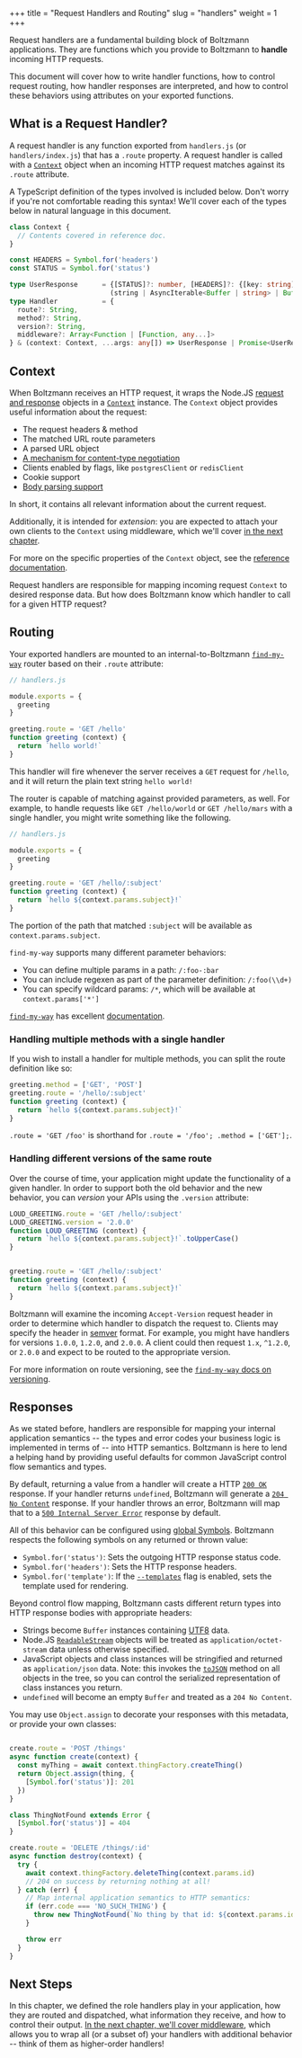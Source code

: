 +++
title = "Request Handlers and Routing"
slug = "handlers"
weight = 1
+++

Request handlers are a fundamental building block of Boltzmann applications.
They are functions which you provide to Boltzmann to **handle** incoming HTTP
requests.

This document will cover how to write handler functions, how to control request
routing, how handler responses are interpreted, and how to control these
behaviors using attributes on your exported functions.

<!-- more -->

## What is a Request Handler?

A request handler is any function exported from `handlers.js` (or
`handlers/index.js`) that has a `.route` property. A request handler is
called with a [`Context`] object when an incoming HTTP request matches against
its `.route` attribute.

A TypeScript definition of the types involved is included below. Don't worry if
you're not comfortable reading this syntax! We'll cover each of the types below
in natural language in this document.

```typescript
class Context {
  // Contents covered in reference doc.
}

const HEADERS = Symbol.for('headers')
const STATUS = Symbol.for('status')

type UserResponse      = {[STATUS]?: number, [HEADERS]?: {[key: string]: string}} & 
                         (string | AsyncIterable<Buffer | string> | Buffer | Object);
type Handler           = {
  route?: String,
  method?: String,
  version?: String,
  middleware?: Array<Function | [Function, any...]>
} & (context: Context, ...args: any[]) => UserResponse | Promise<UserResponse>;
```

## Context

When Boltzmann receives an HTTP request, it wraps the Node.JS [request and response]
objects in a [`Context`] instance. The `Context` object provides useful information about
the request:

- The request headers & method
- The matched URL route parameters
- A parsed URL object
- [A mechanism for content-type negotiation]
- Clients enabled by flags, like `postgresClient` or `redisClient`
- Cookie support
- [Body parsing support]

In short, it contains all relevant information about the current request.

Additionally, it is intended for _extension_: you are expected to attach your own
clients to the `Context` using middleware, which we'll cover [in the next chapter].

For more on the specific properties of the `Context` object, see the [reference
documentation].

Request handlers are responsible for mapping incoming request `Context` to desired
response data. But how does Boltzmann know which handler to call for a given HTTP
request?

## Routing

Your exported handlers are mounted to an internal-to-Boltzmann [`find-my-way`]
router based on their `.route` attribute:

```javascript
// handlers.js

module.exports = {
  greeting
}

greeting.route = 'GET /hello'
function greeting (context) {
  return `hello world!`
}
```

This handler will fire whenever the server receives a `GET` request for `/hello`, and
it will return the plain text string `hello world!`

The router is capable of matching against provided parameters, as well. For
example, to handle requests like `GET /hello/world` or `GET /hello/mars` with a
single handler, you might write something like the following.

```javascript
// handlers.js

module.exports = {
  greeting
}

greeting.route = 'GET /hello/:subject'
function greeting (context) {
  return `hello ${context.params.subject}!`
}
```

The portion of the path that matched `:subject` will be available as
`context.params.subject`.

`find-my-way` supports many different parameter behaviors:

- You can define multiple params in a path: `/:foo-:bar`
- You can include regexen as part of the parameter definition: `/:foo(\\d+)`
- You can specify wildcard params: `/*`, which will be available at `context.params['*']`

[`find-my-way`] has excellent [documentation][ref-fmw].

### Handling multiple methods with a single handler

If you wish to install a handler for multiple methods, you can split the route
definition like so:

```javascript
greeting.method = ['GET', 'POST']
greeting.route = '/hello/:subject'
function greeting (context) {
  return `hello ${context.params.subject}!`
}
```

`.route = 'GET /foo'` is shorthand for `.route = '/foo'; .method = ['GET'];`.

### Handling different versions of the same route

Over the course of time, your application might update the functionality of a given
handler. In order to support both the old behavior and the new behavior, you can
_version_ your APIs using the `.version` attribute:

```javascript
LOUD_GREETING.route = 'GET /hello/:subject'
LOUD_GREETING.version = '2.0.0'
function LOUD_GREETING (context) {
  return `hello ${context.params.subject}!`.toUpperCase()
}


greeting.route = 'GET /hello/:subject'
function greeting (context) {
  return `hello ${context.params.subject}!`
}
```

Boltzmann will examine the incoming `Accept-Version` request header in order to
determine which handler to dispatch the request to. Clients may specify the header in
[semver] format. For example, you might have handlers for versions `1.0.0`, `1.2.0`, and
`2.0.0`. A client could then request `1.x`, `^1.2.0`, or `2.0.0` and expect to be routed
to the appropriate version.

For more information on route versioning, see the [`find-my-way` docs on versioning][ref-fmw-ver].

## Responses

As we stated before, handlers are responsible for mapping your internal application semantics --
the types and error codes your business logic is implemented in terms of -- into HTTP semantics.
Boltzmann is here to lend a helping hand by providing useful defaults for common JavaScript
control flow semantics and types.

By default, returning a value from a handler will create a HTTP [`200 OK`]
response. If your handler returns `undefined`, Boltzmann will generate a [`204
No Content`] response. If your handler throws an error, Boltzmann will map that
to a [`500 Internal Server Error`] response by default.

All of this behavior can be configured using [global Symbols]. Boltzmann respects the following
symbols on any returned or thrown value:

- `Symbol.for('status')`: Sets the outgoing HTTP response status code.
- `Symbol.for('headers')`: Sets the HTTP response headers.
- `Symbol.for('template')`: If the [`--templates`] flag is enabled, sets the template used for rendering.

Beyond control flow mapping, Boltzmann casts different return types into HTTP
response bodies with appropriate headers:

- Strings become `Buffer` instances containing [UTF8] data.
- Node.JS [`ReadableStream`] objects will be treated as `application/octet-stream` data unless
  otherwise specified.
- JavaScript objects and class instances will be stringified and returned as `application/json` data.
  Note: this invokes the [`toJSON`] method on all objects in the tree, so you can control the serialized
  representation of class instances you return.
- `undefined` will become an empty `Buffer` and treated as a `204 No Content`.

You may use `Object.assign` to decorate your responses with this metadata, or provide your own classes:

```javascript

create.route = 'POST /things'
async function create(context) {
  const myThing = await context.thingFactory.createThing()
  return Object.assign(thing, {
    [Symbol.for('status')]: 201
  })
}

class ThingNotFound extends Error {
  [Symbol.for('status')] = 404
}

create.route = 'DELETE /things/:id'
async function destroy(context) {
  try {
    await context.thingFactory.deleteThing(context.params.id)
    // 204 on success by returning nothing at all!
  } catch (err) {
    // Map internal application semantics to HTTP semantics:
    if (err.code === 'NO_SUCH_THING') {
      throw new ThingNotFound(`No thing by that id: ${context.params.id}`) 
    }

    throw err
  }
}
```

## Next Steps

In this chapter, we defined the role handlers play in your application, how they are
routed and dispatched, what information they receive, and how to control their output.
[In the next chapter, we'll cover middleware], which allows you to wrap all (or a subset of)
your handlers with additional behavior -- think of them as higher-order handlers!

[request and response]: https://nodejs.org/api/http.html#http_event_request
[reference documentation]: @/reference/_index.md
[`Context`]: @/reference/02-handlers.md#context
[`200 OK`]: https://httpstatuses.com/200
[`204 No Content`]: https://httpstatuses.com/204
[`500 Internal Server Error`]: https://httpstatuses.com/500
[`--templates`]: @/reference/01-cli.md
[`ReadableStream`]: https://nodejs.org/api/stream.html#stream_class_stream_readable
[A mechanism for content-type negotiation]: https://www.npmjs.com/package/accepts
[global Symbols]: https://developer.mozilla.org/en-US/docs/Web/JavaScript/Reference/Global_Objects/Symbol/for
[`find-my-way`]: https://github.com/delvedor/find-my-way
[`toJSON`]: https://developer.mozilla.org/en-US/docs/Web/JavaScript/Reference/Global_Objects/JSON/stringify#Description
[body parsing support]: @/concepts/04-accepting-input.md
[in the next chapter]: @/concepts/02-middleware.md
[In the next chapter, we'll cover middleware]: @/concepts/02-middleware.md
[ref-fmw]: https://github.com/delvedor/find-my-way#supported-path-formats
[ref-fmw-ver]: https://github.com/delvedor/find-my-way#semver
[semver]: https://semver.org/
[UTF8]: https://simple.wikipedia.org/wiki/UTF-8
[`--templates`]: @/reference/01-cli.md#templates
